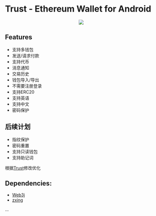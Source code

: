 # Trust - Ethereum Wallet for Android
<div align="center">
<img src="resources/android_cover.png">
</div>

## Features
* 支持多钱包
* 发送/请求付款
* 支持代币
* 消息通知
* 交易历史
* 钱包导入/导出
* 不需要注册登录
* 支持ERC20
* 支持英语
* 支持中文
* 密码保护
## 后续计划
* 指纹保护
* 密码重置
* 支持只读钱包
* 支持助记词


根据[Trust](https://github.com/TrustWallet/trust-wallet-android-source)修改优化

## Dependencies:
* [Web3j](https://github.com/web3j/web3j)
* [zxing](https://github.com/zxing/zxing)

...


